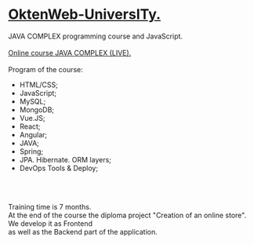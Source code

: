 # <strong><a href="https://owu.com.ua/kursy-programuvannya-online/kurs-java-online/" target="_blank">OktenWeb-UniversITy.</strong></a><br>
  JAVA COMPLEX programming course and JavaScript.<br>
<br><a href="https://owu.com.ua/kursy-programuvannya-online/kurs-java-online/">Online course JAVA COMPLEX (LIVE).</a><br><br>
Program of the course:<br><ul>

<li>HTML/CSS;</li>
<li>JavaScript;</li>
<li>MySQL;</li>
<li>MongoDB;</li>
<li>Vue.JS; </li>
<li>React;</li>
<li>Angular;</li>
<li>JAVA;</li>
<li>Spring;</li>
<li>JPA. Hibernate. ORM layers;</li>
<li>DevOps Tools & Deploy;</li>
</ul><br><br>

Training time is 7 months.<br>
At the end of the course the diploma project "Creation of an online store".<br>
We develop it as Frontend <br> 
as well as the Backend part of the application.  <br>




